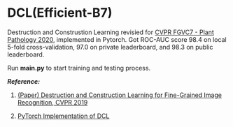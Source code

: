 # DCL(Efficient-B7)
Destruction and Construstion Learning revisied for [CVPR FGVC7 - Plant Pathology 2020](https://www.kaggle.com/c/plant-pathology-2020-fgvc7), implemented in Pytorch. Got ROC-AUC score 98.4 on local 5-fold cross-validation, 97.0 on private leaderboard, and 98.3 on public leaderboard.

Run **main.py** to start training and testing process.

***Reference:***
1. [(Paper) Destruction and Construction Learning for Fine-Grained Image Recognition, CVPR 2019](http://openaccess.thecvf.com/content_CVPR_2019/html/Chen_Destruction_and_Construction_Learning_for_Fine-Grained_Image_Recognition_CVPR_2019_paper.html)

2. [PyTorch Implementation of DCL](https://github.com/JDAI-CV/DCL)
